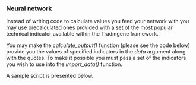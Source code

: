 ### Neural network

Instead of writing code to calculate values you feed your network with you may use precalculated ones provided with a set of the most popular technical indicator available within the Tradingene framework.    

You may make the *calculate_output()* function (please see the code below) provide you the values of specified indicators in the *data* argument along with the quotes. To make it possible you must pass a set of the indicators you wish to use into the *import_data()* function.

A sample script is presented below.


```python

```
